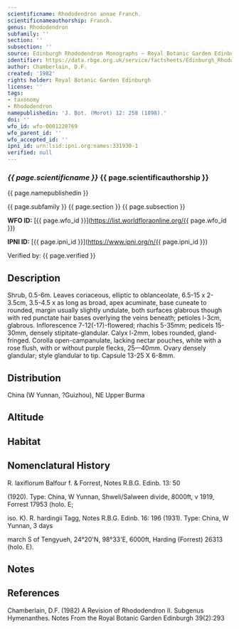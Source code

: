 ```yaml
---
scientificname: Rhododendron annae Franch.
scientificnameauthorship: Franch.
genus: Rhododendron
subfamily: ''
section: ''
subsection: ''
source: Edinburgh Rhododendron Monographs – Royal Botanic Garden Edinburgh
identifier: https://data.rbge.org.uk/service/factsheets/Edinburgh_Rhododendron_Monographs.xhtml
author: Chamberlain, D.F.
created: '1982'
rights holder: Royal Botanic Garden Edinburgh
license: ''
tags:
- taxonomy
- Rhododendron
namepublishedin: 'J. Bot. (Morot) 12: 258 (1898).'
doi: ''
wfo_id: wfo-0001220769
wfo_parent_id: ''
wfo_accepted_id: ''
ipni_id: urn:lsid:ipni.org:names:331930-1
verified: null
---
```

### _{{ page.scientificname }}_ {{ page.scientificauthorship }}
 {{ page.namepublishedin }}

{{ page.subfamily }} {{ page.section }} {{ page.subsection }}

**WFO ID:** [{{ page.wfo_id }}](https://list.worldfloraonline.org/{{ page.wfo_id }})

**IPNI ID:** [{{ page.ipni_id }}](https://www.ipni.org/n/{{ page.ipni_id }})

Verified by: {{ page.verified }}



## Description
Shrub, 0.5-6m. Leaves coriaceous, elliptic to oblanceolate, 6.5-15 x 2-3.5cm, 3.5-4.5 x as long as broad, apex acuminate, base cuneate to rounded, margin usually slightly undulate, both surfaces glabrous though with red punctate hair bases overlying the veins beneath; petioles l-3cm, glabrous. Inflorescence 7-12(-17)-flowered; rhachis 5-35mm; pedicels 15-30mm, densely stipitate-glandular. Calyx l-2mm, lobes rounded, gland-fringed. Corolla open-campanulate, lacking nectar pouches, white with a rose flush, with or without purple flecks, 25—40mm. Ovary densely glandular; style glandular to tip. Capsule 13-25 X 6-8mm.

## Distribution
China (W Yunnan, ?Guizhou), NE Upper Burma

## Altitude


## Habitat


## Nomenclatural History
R. laxiflorum Balfour f. & Forrest, Notes R.B.G. Edinb. 13: 50

   (1920). Type: China, W Yunnan, Shweli/Salween divide, 8000ft, v 1919, Forrest 17953 (holo. E;

   iso. K). R. hardingii Tagg, Notes R.B.G. Edinb. 16: 196 (1931). Type: China, W Yunnan, 3 days

   march S of Tengyueh, 24°20'N, 98°33'E, 6000ft, Harding (Forrest) 26313 (holo. E).
                       
## Notes


## References

Chamberlain, D.F. (1982) A Revision of Rhododendron II. Subgenus Hymenanthes. Notes From the Royal Botanic Garden Edinburgh 39(2):293
